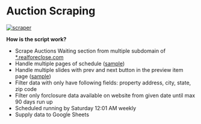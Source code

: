 # Auction Scraping

[![scraper](https://github.com/akherlan/auctions-scraper/actions/workflows/scraper.yml/badge.svg)](https://github.com/akherlan/auctions-scraper/actions/workflows/scraper.yml)

**How is the script work?**

-   Scrape Auctions Waiting section from multiple subdomain of [\*.realforeclose.com](#)
-   Handle multiple pages of schedule ([sample](https://broward.realforeclose.com/index.cfm?zaction=USER&zmethod=CALENDAR))
-   Handle multiple slides with prev and next button in the preview item page ([sample](https://broward.realforeclose.com/index.cfm?zaction=AUCTION&Zmethod=PREVIEW&AUCTIONDATE=05/18/2022))
-   Filter data with only have following fields: property address, city, state, zip code
-   Filter only forclosure data available on website from given date until max 90 days run up
-   Scheduled running by Saturday 12:01 AM weekly
-   Supply data to Google Sheets
